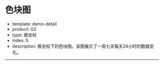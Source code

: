 # 色块图

- template: demo-detail
- product: G2
- type: 极坐标
- index: 5
- description: 极坐标下的色块图。该图展示了一周七天每天24小时的数据变化。
----

<script>
$.getJSON('../../static/data/polar-heatmap.json',function (data) {
  var chart = new G2.Chart({
    id: 'c1',
    width: 1000,
    height: 500,
    plotCfg: {
      margin: [40, 100, 80, 80]
    }
  });

  chart.source(data);
  chart.tooltip({
    title: null
  });
  chart.coord('polar', {
    inner: 0.2
  });
  chart.legend(false);
  chart.axis('week', {
    grid: null
  });
  chart.axis('time', {
    line: null,
    labelOffset: -1,
    grid: null
  });
  chart.polygon().position('time*week')
    .color('value', '#ff1717-#ffffff')
    .opacity(0.5)
    .tooltip('week*time*value')
    .style({
      stroke: '#ccc',
      lineWidth: 1
    });
  chart.render();
}); 
</script>
